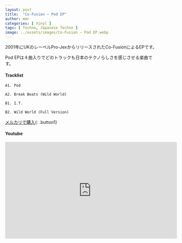 ```yaml
---
layout: post
title:  "Co-Fusion – Pod EP"
author: mmr
categories: [ Vinyl ]
tags: [ Techno, Japanese Techno ]
image: ../assets/images/Co-Fusion – Pod EP.webp
---
```


2001年にUKのレーベルPro-JexからリリースされたCo-FusionによるEPです。

Pod EPは４曲入りでどのトラックも日本のテクノらしさを感じさせる楽曲です。

#### Tracklist
```md
A1. Pod

A2. Break Beats (Wild World)

B1. I.T.

B2. Wild World (Full Version)
```

[メルカリで購入](https://jp.mercari.com/item/m37514147918?afid=6142608987){: .button1}

#### Youtube
<iframe width="560" height="315" src="https://www.youtube.com/embed/kha1c5JMlHU?si=1XAucjZDaXsPQSGg" title="YouTube video player" frameborder="0" allow="accelerometer; autoplay; clipboard-write; encrypted-media; gyroscope; picture-in-picture; web-share" referrerpolicy="strict-origin-when-cross-origin" allowfullscreen></iframe>
